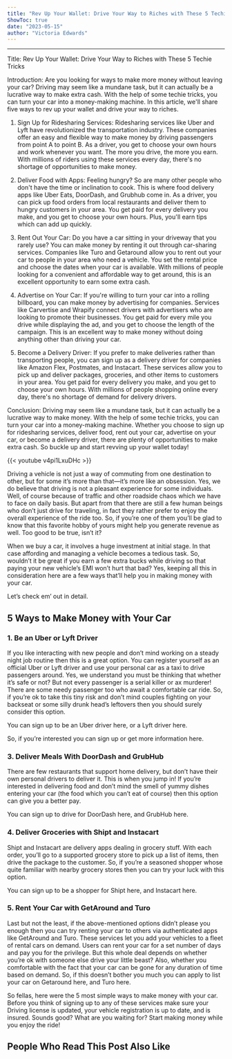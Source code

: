 ```yaml
---
title: "Rev Up Your Wallet: Drive Your Way to Riches with These 5 Techie Tricks"
ShowToc: true 
date: "2023-05-15"
author: "Victoria Edwards"
---
```

*****
Title: Rev Up Your Wallet: Drive Your Way to Riches with These 5 Techie Tricks

Introduction:
Are you looking for ways to make more money without leaving your car? Driving may seem like a mundane task, but it can actually be a lucrative way to make extra cash. With the help of some techie tricks, you can turn your car into a money-making machine. In this article, we'll share five ways to rev up your wallet and drive your way to riches.

1. Sign Up for Ridesharing Services:
Ridesharing services like Uber and Lyft have revolutionized the transportation industry. These companies offer an easy and flexible way to make money by driving passengers from point A to point B. As a driver, you get to choose your own hours and work whenever you want. The more you drive, the more you earn. With millions of riders using these services every day, there's no shortage of opportunities to make money.

2. Deliver Food with Apps:
Feeling hungry? So are many other people who don't have the time or inclination to cook. This is where food delivery apps like Uber Eats, DoorDash, and Grubhub come in. As a driver, you can pick up food orders from local restaurants and deliver them to hungry customers in your area. You get paid for every delivery you make, and you get to choose your own hours. Plus, you'll earn tips which can add up quickly.

3. Rent Out Your Car:
Do you have a car sitting in your driveway that you rarely use? You can make money by renting it out through car-sharing services. Companies like Turo and Getaround allow you to rent out your car to people in your area who need a vehicle. You set the rental price and choose the dates when your car is available. With millions of people looking for a convenient and affordable way to get around, this is an excellent opportunity to earn some extra cash.

4. Advertise on Your Car:
If you're willing to turn your car into a rolling billboard, you can make money by advertising for companies. Services like Carvertise and Wrapify connect drivers with advertisers who are looking to promote their businesses. You get paid for every mile you drive while displaying the ad, and you get to choose the length of the campaign. This is an excellent way to make money without doing anything other than driving your car.

5. Become a Delivery Driver:
If you prefer to make deliveries rather than transporting people, you can sign up as a delivery driver for companies like Amazon Flex, Postmates, and Instacart. These services allow you to pick up and deliver packages, groceries, and other items to customers in your area. You get paid for every delivery you make, and you get to choose your own hours. With millions of people shopping online every day, there's no shortage of demand for delivery drivers.

Conclusion:
Driving may seem like a mundane task, but it can actually be a lucrative way to make money. With the help of some techie tricks, you can turn your car into a money-making machine. Whether you choose to sign up for ridesharing services, deliver food, rent out your car, advertise on your car, or become a delivery driver, there are plenty of opportunities to make extra cash. So buckle up and start revving up your wallet today!

{{< youtube v4pi1LxuDHc >}} 



Driving a vehicle is not just a way of commuting from one destination to other, but for some it’s more than that—it’s more like an obsession. Yes, we do believe that driving is not a pleasant experience for some individuals. Well, of course because of traffic and other roadside chaos which we have to face on daily basis. But apart from that there are still a few human beings who don’t just drive for traveling, in fact they rather prefer to enjoy the overall experience of the ride too. So, if you’re one of them you’ll be glad to know that this favorite hobby of yours might help you generate revenue as well. Too good to be true, isn’t it?
 
When we buy a car, it involves a huge investment at initial stage. In that case affording and managing a vehicle becomes a tedious task. So, wouldn’t it be great if you earn a few extra bucks while driving so that paying your new vehicle’s EMI won’t hurt that bad? Yes, keeping all this in consideration here are a few ways that’ll help you in making money with your car.
 
Let’s check em’ out in detail.
 
## 5 Ways to Make Money with Your Car
 
### 1. Be an Uber or Lyft Driver
 

 
If you like interacting with new people and don’t mind working on a steady night job routine then this is a great option. You can register yourself as an official Uber or Lyft driver and use your personal car as a taxi to drive passengers around. Yes, we understand you must be thinking that whether it’s safe or not? But not every passenger is a serial killer or ax murderer! There are some needy passenger too who await a comfortable car ride. So, if you’re ok to take this tiny risk and don’t mind couples fighting on your backseat or some silly drunk head’s leftovers then you should surely consider this option.
 
You can sign up to be an Uber driver here, or a Lyft driver here.
 
So, if you’re interested you can sign up or get more information here.
 
### 3. Deliver Meals With DoorDash and GrubHub
 
There are few restaurants that support home delivery, but don’t have their own personal drivers to deliver it. This is when you jump in! If you’re interested in delivering food and don’t mind the smell of yummy dishes entering your car (the food which you can’t eat of course) then this option can give you a better pay.
 
You can sign up to drive for DoorDash here, and GrubHub here.
 
### 4. Deliver Groceries with Shipt and Instacart
 
Shipt and Instacart are delivery apps dealing in grocery stuff. With each order, you’ll go to a supported grocery store to pick up a list of items, then drive the package to the customer. So, if you’re a seasoned shopper whose quite familiar with nearby grocery stores then you can try your luck with this option.
 
You can sign up to be a shopper for Shipt here, and Instacart here.
 
### 5. Rent Your Car with GetAround and Turo
 
Last but not the least, if the above-mentioned options didn’t please you enough then you can try renting your car to others via authenticated apps like GetAround and Turo. These services let you add your vehicles to a fleet of rental cars on demand. Users can rent your car for a set number of days and pay you for the privilege. But this whole deal depends on whether you’re ok with someone else drive your little beast? Also, whether you comfortable with the fact that your car can be gone for any duration of time based on demand. So, if this doesn’t bother you much you can apply to list your car on Getaround here, and Turo here.
 
So fellas, here were the 5 most simple ways to make money with your car. Before you think of signing up to any of these services make sure your Driving license is updated, your vehicle registration is up to date, and is insured. Sounds good? What are you waiting for? Start making money while you enjoy the ride!
 
##  People Who Read This Post Also Like 



